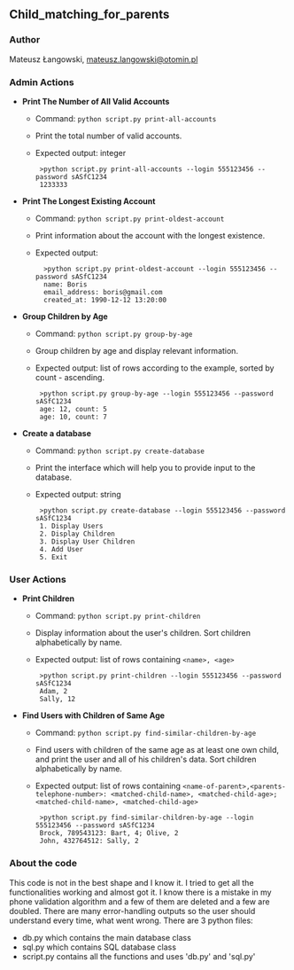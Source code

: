 ## Child_matching_for_parents

### Author
Mateusz Łangowski, mateusz.langowski@otomin.pl

### Admin Actions
- **Print The Number of All Valid Accounts**
  - Command: `python script.py print-all-accounts`
  - Print the total number of valid accounts.
  - Expected output: integer
  
         >python script.py print-all-accounts --login 555123456 --password sASfC1234
         1233333
         
- **Print The Longest Existing Account**
    - Command: `python script.py print-oldest-account`
    - Print information about the account with the longest existence.
    - Expected output: 

            >python script.py print-oldest-account --login 555123456 --password sASfC1234
            name: Boris
	        email_address: boris@gmail.com
	        created_at: 1990-12-12 13:20:00


- **Group Children by Age**
  - Command: `python script.py group-by-age`
  - Group children by age and display relevant information.
  - Expected output: list of rows according to the example, sorted by count - ascending.
  
         >python script.py group-by-age --login 555123456 --password sASfC1234
         age: 12, count: 5
         age: 10, count: 7
- **Create a database**
  - Command: `python script.py create-database`
  - Print the interface which will help you to provide input to the database.
  - Expected output: string
  
         >python script.py create-database --login 555123456 --password sASfC1234
         1. Display Users
         2. Display Children
         3. Display User Children
         4. Add User
         5. Exit
  
         
### User Actions
- **Print Children**
  - Command: `python script.py print-children`
  - Display information about the user's children. Sort children alphabetically by name.
  - Expected output: list of rows containing `<name>, <age>`

         >python script.py print-children --login 555123456 --password sASfC1234
         Adam, 2
         Sally, 12


- **Find Users with Children of Same Age**
  - Command: `python script.py find-similar-children-by-age`
  - Find users with children of the same age as at least one own child, and print the user and all of his children's data. Sort children alphabetically by name.
  - Expected output: list of rows containing `<name-of-parent>,<parents-telephone-number>: <matched-child-name>, <matched-child-age>; <matched-child-name>, <matched-child-age>`
  
         >python script.py find-similar-children-by-age --login 555123456 --password sASfC1234
         Brock, 789543123: Bart, 4; Olive, 2
         John, 432764512: Sally, 2
### About the code
This code is not in the best shape and I know it. I tried to get all the functionalities working and almost got it. 
I know there is a mistake in my phone validation algorithm and a few of them are deleted and a few are doubled.
There are many error-handling outputs so the user should understand every time, what went wrong.
There are 3 python files:
* db.py which contains the main database class
* sql.py which contains SQL database class
* script.py contains all the functions and uses 'db.py' and 'sql.py'
